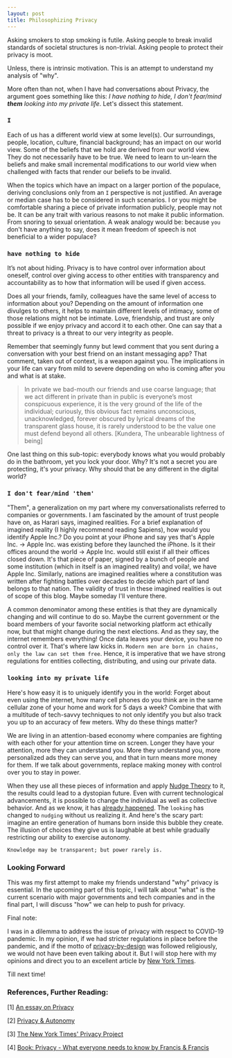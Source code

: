 ```yaml
---
layout: post
title: Philosophizing Privacy
---
```


Asking smokers to stop smoking is futile. Asking people to break invalid standards of societal structures is non-trivial. Asking people to protect their privacy is moot.

Unless, there is intrinsic motivation. This is an attempt to understand my analysis of "why". 

More often than not, when I have had conversations about Privacy, the argument goes something like this: _I have nothing to hide, I don't fear/mind __them__ looking into my private life_. Let's dissect this statement.

### `I`

Each of us has a different world view at some level(s). Our surroundings, people, location, culture, financial background; has an impact on our world view. Some of the beliefs that we hold are derived from our world view. They do not necessarily have to be true. We need to learn to un-learn the beliefs and make small incremental modifications to our world view when challenged with facts that render our beliefs to be invalid. 

When the topics which have an impact on a larger portion of the populace, deriving conclusions only from an `I` perspective is not justified. An average or median case has to be considered in such scenarios. I or you might be comfortable sharing a piece of private information publicly, people may not be. It can be any trait with various reasons to not make it public information. From snoring to sexual orientation. A weak analogy would be: because `you` don't have anything to say, does it mean freedom of speech is not beneficial to a wider populace?

### `have nothing to hide`

It’s not about hiding. Privacy is to have control over information about oneself, control over giving access to other entities with transparency and accountability as to how that information will be used if given access.

Does all your friends, family, colleagues have the same level of access to information about you? Depending on the amount of information one divulges to others, it helps to maintain different levels of intimacy, some of those relations might not be intimate. Love, friendship, and trust are only possible if we enjoy privacy and accord it to each other. One can say that a threat to privacy is a threat to our very integrity as people.

Remember that seemingly funny but lewd comment that you sent during a conversation with your best friend on an instant messaging app? That comment, taken out of context, is a weapon against you. The implications in your life can vary from mild to severe depending on who is coming after you and what is at stake.


> In private we bad-mouth our friends and use coarse language; that we act different in private than in public is everyone’s most conspicuous experience, it is the very ground of the life of the individual; curiously, this obvious fact remains unconscious, unacknowledged, forever obscured by lyrical dreams of the transparent glass house, it is rarely understood to be the value one must defend beyond all others. [Kundera, The unbearable lightness of being]


One last thing on this sub-topic: everybody knows what you would probably do in the bathroom, yet you lock your door. Why? It's not a secret you are protecting, it's your privacy. Why should that be any different in the digital world?

### `I don't fear/mind 'them'`

"Them", a generalization on my part where my conversationalists referred to companies or governments. I am fascinated by the amount of trust people have on, as Harari says, imagined realities. For a brief explanation of imagined reality (I highly recommend reading Sapiens), how would you identify Apple Inc.? Do you point at your iPhone and say yes that's Apple Inc. -> Apple Inc. was existing before they launched the iPhone. Is it their offices around the world -> Apple Inc. would still exist if all their offices closed down. It's that piece of paper, signed by a bunch of people and some institution (which in itself is an imagined reality) and voila!, we have Apple Inc. Similarly, nations are imagined realities where a constitution was written after fighting battles over decades to decide which part of land belongs to that nation. The validity of trust in these imagined realities is out of scope of this blog. Maybe someday I'll venture there.

A common denominator among these entities is that they are dynamically changing and will continue to do so. Maybe the current government or the board members of your favorite social networking platform act ethically now, but that might change during the next elections. And as they say, the internet remembers everything! Once data leaves your device, you have no control over it. That's where law kicks in. `Modern men are born in chains, only the law can set them free`. Hence, it is imperative that we have strong regulations for entities collecting, distributing, and using our private data.

### `looking into my private life`

Here's how easy it is to uniquely identify you in the world: Forget about even using the internet, how many cell phones do you think are in the same cellular zone of your home and work for 5 days a week? Combine that with a multitude of tech-savvy techniques to not only identify you but also track you up to an accuracy of few meters. Why do these things matter?

We are living in an attention-based economy where companies are fighting with each other for your attention time on screen. Longer they have your attention, more they can understand you. More they understand you, more personalized ads they can serve you, and that in turn means more money for them. If we talk about governments, replace making money with control over you to stay in power.

When they use all these pieces of information and apply [Nudge Theory](https://en.wikipedia.org/wiki/Nudge_theory) to it, the results could lead to a dystopian future. Even with current technological advancements, it is possible to change the individual as well as collective behavior. And as we know, it has [already happened](https://en.wikipedia.org/wiki/Facebook%E2%80%93Cambridge_Analytica_data_scandal). The `looking` has changed to `nudging` without us realizing it. And here's the scary part: imagine an entire generation of humans born inside this bubble they create. The illusion of choices they give us is laughable at best while gradually restricting our ability to exercise autonomy. 

`Knowledge may be transparent; but power rarely is.`

### Looking Forward

This was my first attempt to make my friends understand "why" privacy is essential. In the upcoming part of this topic, I will talk about "what" is the current scenario with major governments and tech companies and in the final part, I will discuss "how" we can help to push for privacy.

Final note:

I was in a dilemma to address the issue of privacy with respect to COVID-19 pandemic. In my opinion, if we had stricter regulations in place before the pandemic, and if the motto of [privacy-by-design](https://en.wikipedia.org/wiki/Privacy_by_design) was followed religiously, we would not have been even talking about it. But I will stop here with my opinions and direct you to an excellent article by [New York Times](https://www.nytimes.com/2020/04/07/opinion/digital-privacy-coronavirus.html).

Till next time!

### References, Further Reading:

[1] [An essay on Privacy](https://plato.stanford.edu/entries/privacy/)

[2] [Privacy & Autonomy](https://www.theguardian.com/technology/2015/may/07/surveillance-privacy-philosophy-data-internet-things)

[3] [The New York Times' Privacy Project](https://www.nytimes.com/interactive/2019/opinion/internet-privacy-project.html)

[4] [Book: Privacy - What everyone needs to know by Francis & Francis](https://global.oup.com/academic/product/privacy-9780190612252?cc=de&lang=en)
